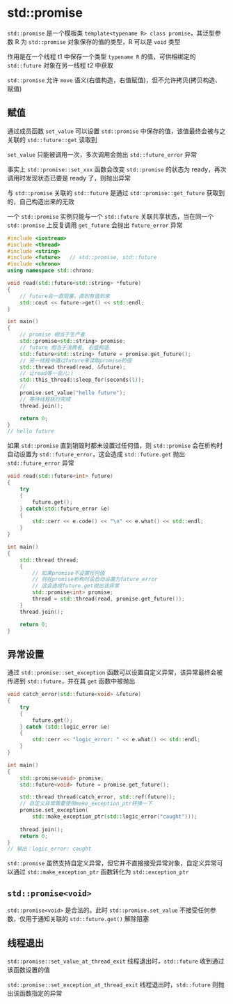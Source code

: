 # std::promise

`std::promise` 是一个模板类 `template<typename R> class promise`，其泛型参数 R 为 `std::promise` 对象保存的值的类型，R 可以是 `void` 类型

作用是在一个线程 t1 中保存一个类型 `typename R` 的值，可供相绑定的`std::future` 对象在另一线程 t2 中获取

`std::promise` 允许 `move` 语义(右值构造，右值赋值)，但不允许拷贝(拷贝构造、赋值)

## 赋值

通过成员函数 `set_value` 可以设置 `std::promise` 中保存的值，该值最终会被与之关联的 `std::future::get` 读取到

`set_value` 只能被调用一次，多次调用会抛出 `std::future_error` 异常

事实上 `std::promise::set_xxx` 函数会改变 `std::promise` 的状态为 ready，再次调用时发现状态已要是 ready 了，则抛出异常

与 `std::promise` 关联的 `std::future` 是通过 `std::promise::get_future` 获取到的，自己构造出来的无效

一个 `std::promise` 实例只能与一个 `std::future` 关联共享状态，当在同一个 `std::promise` 上反复调用 `get_future` 会抛出 `future_error` 异常

```cpp
#include <iostream> 
#include <thread>   
#include <string>   
#include <future>   // std::promise, std::future
#include <chrono>   
using namespace std::chrono;

void read(std::future<std::string> *future)
{
    // future会一直阻塞，直到有值到来
    std::cout << future->get() << std::endl;
}

int main() 
{
    // promise 相当于生产者
    std::promise<std::string> promise;
    // future 相当于消费者, 右值构造
    std::future<std::string> future = promise.get_future();
    // 另一线程中通过future来读取promise的值
    std::thread thread(read, &future);
    // 让read等一会儿:)
    std::this_thread::sleep_for(seconds(1));
    // 
    promise.set_value("hello future");
    // 等待线程执行完成
    thread.join();

    return 0;
}
// hello future
```

如果 `std::promise` 直到销毁时都未设置过任何值，则 `std::promise` 会在析构时自动设置为 `std::future_error`，这会造成 `std::future.get` 抛出 `std::future_error` 异常

```cpp
void read(std::future<int> future)
{
    try 
    {
        future.get();
    } catch(std::future_error &e)
    {
        std::cerr << e.code() << "\n" << e.what() << std::endl;
    }
}

int main()
{
    std::thread thread;
    {
        // 如果promise不设置任何值
        // 则在promise析构时会自动设置为future_error
        // 这会造成future.get抛出该异常
        std::promise<int> promise;
        thread = std::thread(read, promise.get_future());
    }
    thread.join();

    return 0;
}
```

## 异常设置

通过 `std::promise::set_exception` 函数可以设置自定义异常，该异常最终会被传递到 `std::future`，并在其 `get` 函数中被抛出

```cpp
void catch_error(std::future<void> &future)
{
    try 
    {
        future.get();
    } catch (std::logic_error &e) 
    {
        std::cerr << "logic_error: " << e.what() << std::endl;
    }
}

int main() 
{
    std::promise<void> promise;
    std::future<void> future = promise.get_future();

    std::thread thread(catch_error, std::ref(future));
    // 自定义异常需要使用make_exception_ptr转换一下
    promise.set_exception(
        std::make_exception_ptr(std::logic_error("caught")));
    
    thread.join();
    return 0;
}
// 输出：logic_error: caught
```
`std::promise` 虽然支持自定义异常，但它并不直接接受异常对象，自定义异常可以通过 `std::make_exception_ptr` 函数转化为 `std::exception_ptr`

## `std::promise<void>`

`std::promise<void>` 是合法的。此时 `std::promise.set_value` 不接受任何参数，仅用于通知关联的 `std::future.get()` 解除阻塞

## 线程退出

`std::promise::set_value_at_thread_exit` 线程退出时，`std::future` 收到通过该函数设置的值

`std::promise::set_exception_at_thread_exit` 线程退出时，`std::future` 则抛出该函数指定的异常